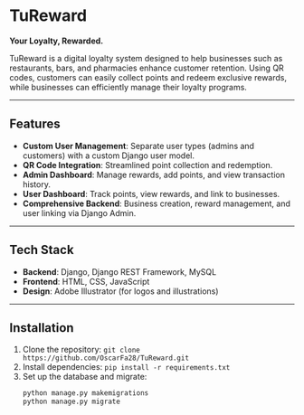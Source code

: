 # TuReward
**Your Loyalty, Rewarded.**

TuReward is a digital loyalty system designed to help businesses such as restaurants, bars, and pharmacies enhance customer retention. Using QR codes, customers can easily collect points and redeem exclusive rewards, while businesses can efficiently manage their loyalty programs.

---

## Features
- **Custom User Management**: Separate user types (admins and customers) with a custom Django user model.
- **QR Code Integration**: Streamlined point collection and redemption.
- **Admin Dashboard**: Manage rewards, add points, and view transaction history.
- **User Dashboard**: Track points, view rewards, and link to businesses.
- **Comprehensive Backend**: Business creation, reward management, and user linking via Django Admin.

---

## Tech Stack
- **Backend**: Django, Django REST Framework, MySQL
- **Frontend**: HTML, CSS, JavaScript
- **Design**: Adobe Illustrator (for logos and illustrations)

---

## Installation
1. Clone the repository: `git clone https://github.com/OscarFa28/TuReward.git`
2. Install dependencies: `pip install -r requirements.txt`
3. Set up the database and migrate:  
   ```bash
   python manage.py makemigrations
   python manage.py migrate

